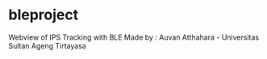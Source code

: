 # bleproject
Webview of IPS Tracking with BLE
Made by : Auvan Atthahara - Universitas Sultan Ageng Tirtayasa